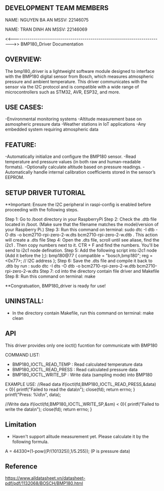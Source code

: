 ## DEVELOPMENT TEAM MEMBERS ##
NAME: NGUYEN BA AN
MSSV: 22146075

NAME: TRAN DINH AN
MSSV: 22146069

<<---------------------------------------------------------------------------->>
                        BMP180_Driver Documentation

## OVERVIEW: 
The bmp180_driver is a lightweight software module designed to interface 
with the BMP180 digital sensor from Bosch, which measures atmospheric pressure and ambient temperature. 
This driver communicates with the sensor via the I2C protocol and is compatible with 
a wide range of microcontrollers such as STM32, AVR, ESP32, and more.

## USE CASES: 
-Environmental monitoring systems
-Altitude measurement base on asmospheric pressure data
-Weather stations in IoT applications
-Any embedded system requiring atmospheric data

## FEATURE:
-Automatically initialize and configure the BMP180 sensor.
-Read temperature and pressure values (in both raw and human-readable formats).
-Optionally calculate altitude based on pressure readings.
-Automatically handle internal calibration coefficients stored in the sensor’s EEPROM.

## SETUP DRIVER TUTORIAL
**Important: Ensure the I2C peripheral in raspi-config is enabled before proceeding with the following steps.

Step 1: Go to /boot directory in your RaspberryPi
Step 2: Check the .dtb file located in /boot. (Make sure that the filename matches the model/version of your Raspberry Pi.)
Step 3: Run this command on terminal: sudo dtc -I dtb -O dts -o bcm2710-rpi-zero-2-w.dts bcm2710-rpi-zero-2-w.dtb . This action will create a .dts file
Step 4: Open the .dts file, scroll until see aliase, find the i2c1 . Then copy numbers next to it. CTR + F and find the numbers. You'll be send to i2c1 node defination.
Step 5: Add the following script into i2c1 node (Add it before the };):
        bmp180@77 {
            compatible = "bosch,bmp180";
            reg = <0x77>; // I2C address
        };
Step 6: Save the .dts file and compile it back to .dtb by run : sudo dtc -I dts -O dtb -o bcm2710-rpi-zero-2-w.dtb bcm2710-rpi-zero-2-w.dts
Step 7: cd into the directory contain file driver and Makefile
Step 8: Run this command on terminal: make

**Congratuation, BMP180_driver is ready for use!
## UNINSTALL: 
- In the directory contain Makefile, run this command on terminal: make clean

## API 
This driver provides only one ioctl() fucntion for communicate with BMP180

COMMAND LIST:
 - BMP180_IOCTL_READ_TEMP : Read calculated temperature data 
 - BMP180_IOCTL_READ_PRESS : Read calculated pressure data
 - BMP180_IOCTL_WRITE_SP : Write data (sampling mode) into BMP180

 EXAMPLE USE:
  //Read data
    if(ioctl(fd,BMP180_IOCTL_READ_PRESS,&data) < 0){
        printf("Failed to read the data\n");
        close(fd);
        return errno;
    }
    printf("Press: %ld\n", data);

 //Write data
    if(ioctl(fd,BMP180_IOCTL_WRITE_SP,&sm) < 0){
        printf("Failed to write the data\n");
        close(fd);
        return errno;
    }
## Limitation
- Haven't support alitude measurement yet. Please calculate it by the following formula.

 A = 44330*(1-pow((P/(101325)),1/5.255)); (P is pressure data)

 ## Reference
 https://www.alldatasheet.vn/datasheet-pdf/pdf/1132068/BOSCH/BMP180.html